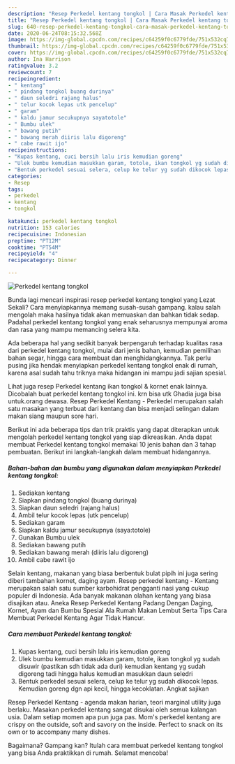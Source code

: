 ```yaml
---
description: "Resep Perkedel kentang tongkol | Cara Masak Perkedel kentang tongkol Yang Lezat"
title: "Resep Perkedel kentang tongkol | Cara Masak Perkedel kentang tongkol Yang Lezat"
slug: 640-resep-perkedel-kentang-tongkol-cara-masak-perkedel-kentang-tongkol-yang-lezat
date: 2020-06-24T08:15:32.568Z
image: https://img-global.cpcdn.com/recipes/c64259f0c6779fde/751x532cq70/perkedel-kentang-tongkol-foto-resep-utama.jpg
thumbnail: https://img-global.cpcdn.com/recipes/c64259f0c6779fde/751x532cq70/perkedel-kentang-tongkol-foto-resep-utama.jpg
cover: https://img-global.cpcdn.com/recipes/c64259f0c6779fde/751x532cq70/perkedel-kentang-tongkol-foto-resep-utama.jpg
author: Ina Harrison
ratingvalue: 3.2
reviewcount: 7
recipeingredient:
- " kentang"
- " pindang tongkol buang durinya"
- " daun seledri rajang halus"
- " telur kocok lepas utk pencelup"
- " garam"
- " kaldu jamur secukupnya sayatotole"
- " Bumbu ulek"
- " bawang putih"
- " bawang merah diiris lalu digoreng"
- " cabe rawit ijo"
recipeinstructions:
- "Kupas kentang, cuci bersih lalu iris kemudian goreng"
- "Ulek bumbu kemudian masukkan garam, totole, ikan tongkol yg sudah disuwir (pastikan sdh tidak ada duri) kemudian kentang yg sudah digoreng tadi hingga halus kemudian masukkan daun seledri"
- "Bentuk perkedel sesuai selera, celup ke telur yg sudah dikocok lepas. Kemudian goreng dgn api kecil, hingga kecoklatan. Angkat sajikan"
categories:
- Resep
tags:
- perkedel
- kentang
- tongkol

katakunci: perkedel kentang tongkol 
nutrition: 153 calories
recipecuisine: Indonesian
preptime: "PT12M"
cooktime: "PT54M"
recipeyield: "4"
recipecategory: Dinner

---
```



![Perkedel kentang tongkol](https://img-global.cpcdn.com/recipes/c64259f0c6779fde/751x532cq70/perkedel-kentang-tongkol-foto-resep-utama.jpg)

Bunda lagi mencari inspirasi resep perkedel kentang tongkol yang Lezat Sekali? Cara menyiapkannya memang susah-susah gampang. kalau salah mengolah maka hasilnya tidak akan memuaskan dan bahkan tidak sedap. Padahal perkedel kentang tongkol yang enak seharusnya mempunyai aroma dan rasa yang mampu memancing selera kita.

Ada beberapa hal yang sedikit banyak berpengaruh terhadap kualitas rasa dari perkedel kentang tongkol, mulai dari jenis bahan, kemudian pemilihan bahan segar, hingga cara membuat dan menghidangkannya. Tak perlu pusing jika hendak menyiapkan perkedel kentang tongkol enak di rumah, karena asal sudah tahu triknya maka hidangan ini mampu jadi sajian spesial.

Lihat juga resep Perkedel kentang ikan tongkol &amp; kornet enak lainnya. Dicobalah buat perkedel kentang tongkol ini. krn bisa utk Ghadia juga bisa untuk.orang dewasa. Resep Perkedel Kentang - Perkedel merupakan salah satu masakan yang terbuat dari kentang dan bisa menjadi selingan dalam makan siang maupun sore hari.


Berikut ini ada beberapa tips dan trik praktis yang dapat diterapkan untuk mengolah perkedel kentang tongkol yang siap dikreasikan. Anda dapat membuat Perkedel kentang tongkol memakai 10 jenis bahan dan 3 tahap pembuatan. Berikut ini langkah-langkah dalam membuat hidangannya.

<!--inarticleads1-->

##### Bahan-bahan dan bumbu yang digunakan dalam menyiapkan Perkedel kentang tongkol:

1. Sediakan  kentang
1. Siapkan  pindang tongkol (buang durinya)
1. Siapkan  daun seledri (rajang halus)
1. Ambil  telur kocok lepas (utk pencelup)
1. Sediakan  garam
1. Siapkan  kaldu jamur secukupnya (saya:totole)
1. Gunakan  Bumbu ulek
1. Sediakan  bawang putih
1. Sediakan  bawang merah (diiris lalu digoreng)
1. Ambil  cabe rawit ijo


Selain kentang, makanan yang biasa berbentuk bulat pipih ini juga sering diberi tambahan kornet, daging ayam. Resep perkedel kentang - Kentang merupakan salah satu sumber karbohidrat pengganti nasi yang cukup populer di Indonesia. Ada banyak makanan olahan kentang yang biasa disajikan atau. Aneka Resep Perkedel Kentang Padang Dengan Daging, Kornet, Ayam dan Bumbu Spesial Ala Rumah Makan Lembut Serta Tips Cara Membuat Perkedel Kentang Agar Tidak Hancur. 

<!--inarticleads2-->

##### Cara membuat Perkedel kentang tongkol:

1. Kupas kentang, cuci bersih lalu iris kemudian goreng
1. Ulek bumbu kemudian masukkan garam, totole, ikan tongkol yg sudah disuwir (pastikan sdh tidak ada duri) kemudian kentang yg sudah digoreng tadi hingga halus kemudian masukkan daun seledri
1. Bentuk perkedel sesuai selera, celup ke telur yg sudah dikocok lepas. Kemudian goreng dgn api kecil, hingga kecoklatan. Angkat sajikan


Resep Perkedel Kentang - agenda makan harian, teori marginal utility juga berlaku. Masakan perkedel kentang sangat disukai oleh semua kalangan usia. Dalam setiap momen apa pun juga pas. Mom&#39;s perkedel kentang are crispy on the outside, soft and savory on the inside. Perfect to snack on its own or to accompany many dishes. 

Bagaimana? Gampang kan? Itulah cara membuat perkedel kentang tongkol yang bisa Anda praktikkan di rumah. Selamat mencoba!
